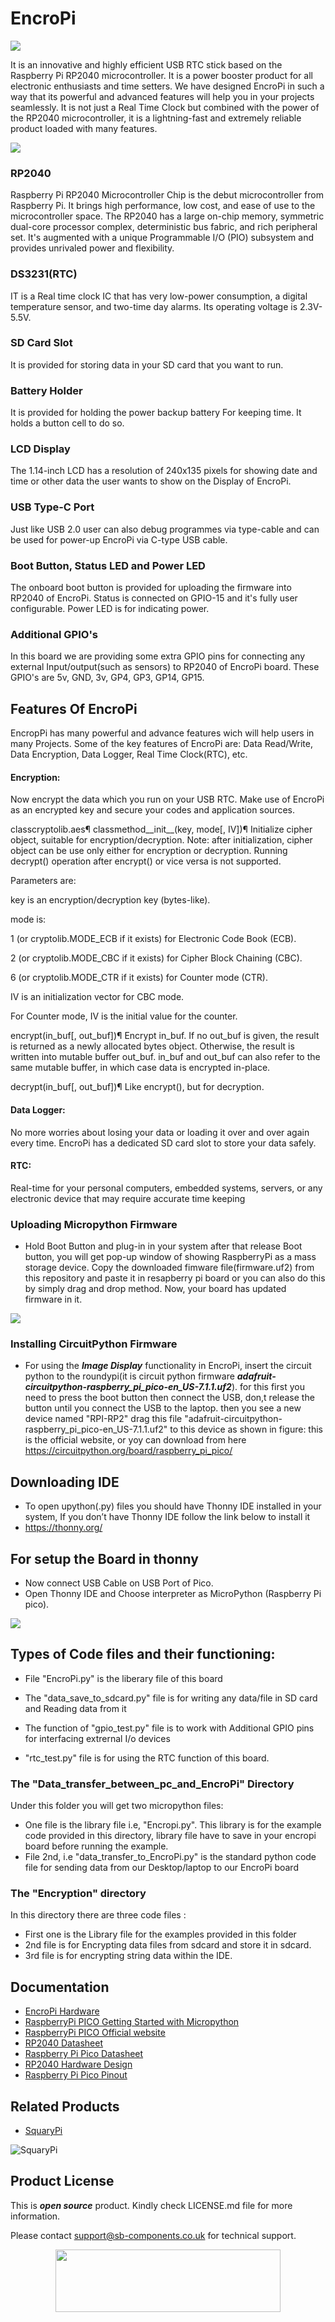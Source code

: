 # EncroPi

<img src ="https://cdn.shopify.com/s/files/1/1217/2104/products/enclosureBlack.jpg?v=1668683519&width=400" />

It is an innovative and highly efficient USB RTC stick based on the Raspberry Pi RP2040 microcontroller. It is a power booster product for all electronic enthusiasts and time setters. We have designed EncroPi in such a way that its powerful and advanced features will help you in your projects seamlessly. It is not just a Real Time Clock but combined with the power of the RP2040 microcontroller, it is a lightning-fast and extremely reliable product loaded with many features. 

<img src ="https://github.com/sbcshop/EncroPi/blob/main/images/EncroPi%20(1).png" />

### RP2040
Raspberry Pi RP2040 Microcontroller Chip is the debut microcontroller from Raspberry Pi. It brings high performance, low cost, and ease of use to the microcontroller space. The RP2040 has a large on-chip memory, symmetric dual-core processor complex, deterministic bus fabric, and rich peripheral set. It's augmented with a unique Programmable I/O (PIO) subsystem and provides unrivaled power and flexibility.
### DS3231(RTC)
IT is a Real time clock IC that has very low-power consumption, a digital temperature sensor, and two-time day alarms. Its operating voltage is 2.3V-5.5V. 
### SD Card Slot
It is provided for storing data in your SD card that you want to run.
### Battery Holder
It is provided for holding the power backup battery For keeping time. It holds a button cell to do so.
### LCD Display
The 1.14-inch LCD has a resolution of 240x135 pixels for showing date and time or other data the user wants to show on the Display of  EncroPi.
### USB Type-C Port 
Just like USB 2.0 user can also debug programmes via type-cable and can be used for power-up EncroPi via C-type USB cable.

### Boot Button, Status LED and Power LED
The onboard boot button is provided for uploading the firmware into RP2040 of EncroPi. Status is connected on GPIO-15 and it's fully  user configurable. Power LED is for indicating power.

### Additional GPIO's
In this board we are providing some extra GPIO pins for connecting any external Input/output(such as sensors) to RP2040 of EncroPi board.
These GPIO's are 5v, GND, 3v, GP4, GP3, GP14, GP15.

## Features Of EncroPi

EncropPi has many powerful and advance features wich will help users in many Projects. Some of the key features of EncroPi are:
Data Read/Write, Data Encryption, Data Logger, Real Time Clock(RTC), etc.

#### Encryption:
 Now encrypt the data which you run on your USB RTC. Make use of EncroPi as an encrypted key and secure your codes and application sources.
 
 classcryptolib.aes¶
classmethod__init__(key, mode[, IV])¶
Initialize cipher object, suitable for encryption/decryption. Note: after initialization, cipher object can be use only either for encryption or decryption. Running decrypt() operation after encrypt() or vice versa is not supported.

Parameters are:

key is an encryption/decryption key (bytes-like).

mode is:

1 (or cryptolib.MODE_ECB if it exists) for Electronic Code Book (ECB).

2 (or cryptolib.MODE_CBC if it exists) for Cipher Block Chaining (CBC).

6 (or cryptolib.MODE_CTR if it exists) for Counter mode (CTR).

IV is an initialization vector for CBC mode.

For Counter mode, IV is the initial value for the counter.

encrypt(in_buf[, out_buf])¶
Encrypt in_buf. If no out_buf is given, the result is returned as a newly allocated bytes object. Otherwise, the result is written into mutable buffer out_buf. in_buf and out_buf can also refer to the same mutable buffer, in which case data is encrypted in-place.

decrypt(in_buf[, out_buf])¶
Like encrypt(), but for decryption.

#### Data Logger:
No more worries about losing your data or loading it over and over again every time. EncroPi has a dedicated SD card slot to store your data safely.

#### RTC:
Real-time for your personal computers, embedded systems, servers, or any electronic device that may require accurate time keeping

### Uploading Micropython Firmware 
* Hold Boot Button and plug-in in your system after that release Boot button, you will get pop-up window of showing RaspberryPi as a mass storage device. Copy the downloaded fimware file(firmware.uf2) from this repository and paste it in resapberry pi board or you can also do this by simply drag and drop method. Now, your board has updated firmware in it.

<img src ="https://github.com/sbcshop/EncroPi/blob/main/images/Screenshot%20(29).png" />

### Installing CircuitPython Firmware
* For using the ***Image Display*** functionality in EncroPi, insert the circuit python to the roundypi(it is circuit python firmware ***adafruit-circuitpython-raspberry_pi_pico-en_US-7.1.1.uf2***). for this first you need to press the boot button then connect the USB, don,t release the button until you connect the USB to the laptop. then you see a new device named "RPI-RP2" drag this file "adafruit-circuitpython- raspberry_pi_pico-en_US-7.1.1.uf2" to this device as shown in figure: this is the official website, or yoy can download from here https://circuitpython.org/board/raspberry_pi_pico/


## Downloading IDE
* To open upython(.py) files you should have Thonny IDE installed in your system, If you don’t have Thonny IDE follow the link below to install it
*  https://thonny.org/

## For setup the Board in thonny </b>
* Now connect USB Cable on USB Port of Pico.
* Open Thonny IDE and Choose interpreter as MicroPython (Raspberry Pi pico).

<img src="https://github.com/sbcshop/Raspberry-Pi-Pico-RFID-Expansion/blob/main/images/thonny-interpreter.PNG" />

## Types of Code files and their functioning:

* File "EncroPi.py" is the liberary file of this board

* The "data_save_to_sdcard.py" file is for writing any data/file in SD card and Reading data from it

* The function of "gpio_test.py" file is to work with Additional GPIO pins for interfacing extrernal I/o devices

* "rtc_test.py" file is for using the RTC function of this board.

### The "Data_transfer_between_pc_and_EncroPi" Directory
Under this folder you will get two micropython files:

* One file is the library file i.e, "Encropi.py". This library is for the example code provided in this directory, library file have to save in your encropi board before running the example.  
* File 2nd, i.e "data_transfer_to_EncroPi.py" is the standard python code file for sending data from our Desktop/laptop to our EncroPi board 

### The "Encryption" directory
In this directory there are three code files :
* First one is the Library file for the examples provided in this folder
* 2nd file is for Encrypting data files from sdcard and store it in sdcard.
* 3rd file is for encrypting string data within the IDE.




## Documentation

* [EncroPi Hardware](https://github.com/sbcshop/EncroPi-Hardware)
* [RaspberryPi PICO Getting Started with Micropython](https://www.raspberrypi.com/documentation/microcontrollers/micropython.html)
* [RaspberryPi PICO Official website](https://www.raspberrypi.com/documentation/microcontrollers/)
* [RP2040 Datasheet](https://www.raspberrypi.com/documentation/microcontrollers/rp2040.html)
* [Raspberry Pi Pico Datasheet](https://www.raspberrypi.com/documentation/microcontrollers/raspberry-pi-pico.html)
* [RP2040 Hardware Design](https://www.raspberrypi.com/documentation/microcontrollers/raspberry-pi-pico.html)
* [Raspberry Pi Pico Pinout](https://www.raspberrypi.com/documentation/microcontrollers/raspberry-pi-pico.html)

## Related Products

* [SquaryPi](https://shop.sb-components.co.uk/products/squary?variant=40443840921683)

 ![SquaryPi](https://cdn.shopify.com/s/files/1/1217/2104/products/1_5874b3b5-2a2f-453e-bf54-abbf2a26acb9.png?v=1670307456&width=400)


## Product License

This is ***open source*** product. Kindly check LICENSE.md file for more information.

Please contact support@sb-components.co.uk for technical support.
<p align="center">
  <img width="360" height="100" src="https://cdn.shopify.com/s/files/1/1217/2104/files/Logo_sb_component_3.png?v=1666086771&width=350">
</p>
